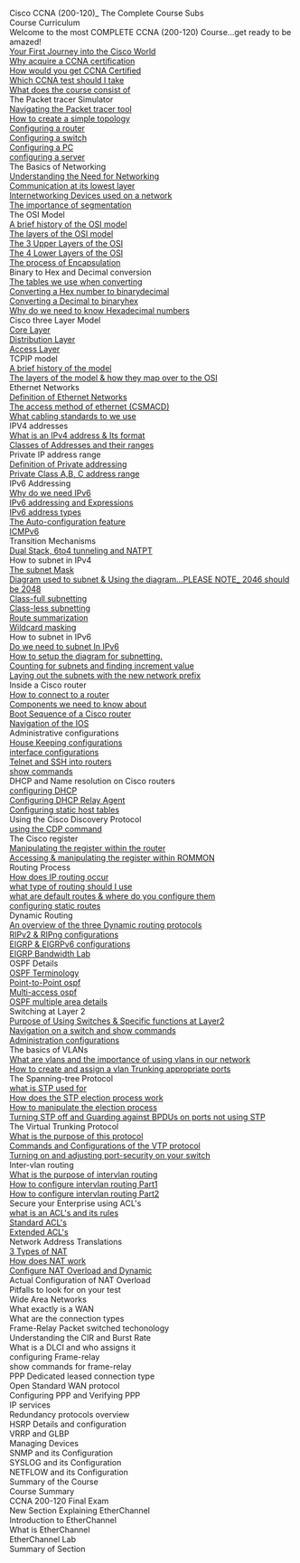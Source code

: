 Cisco CCNA (200-120)_ The Complete Course Subs   
Course Curriculum   
Welcome to the most COMPLETE CCNA (200-120) Course...get ready to be amazed!   
[Your First Journey into the Cisco World](c01_Your_First_Journey_into_the_Cisco_World.md)   
[Why acquire a CCNA certification](c02_Why_acquire_a_CCNA_certification.md)   
[How would you get CCNA Certified](c03_How_would_you_get_CCNA_Certified.md)   
[Which CCNA test should I take](c04_Which_CCNA_test_should_I_take.md)   
[What does the course consist of](c05_What_does_the_course_consist_of.md)   
The Packet tracer Simulator   
[Navigating the Packet tracer tool](c06_Navigating_the_Packet_tracer_tool.md)   
[How to create a simple topology](c07_How_to_create_a_simple_topology.md)   
[Configuring a router](c08_Configuring_a_router.md)   
[Configuring a switch](c09_Configuring_a_switch.md)   
[Configuring a PC](c10_Configuring_a_PC.md)   
[configuring a server](c11_configuring_a_server.md)   
The Basics of Networking   
[Understanding the Need for Networking](c12_Understanding_the_Need_for_Networking.md)   
[Communication at its lowest layer](c13_Communication_at_its_lowest_layer.md)   
[Internetworking Devices used on a network](c14_Internetworking_Devices_used_on_a_network.md)   
[The importance of segmentation](c15_The_importance_of_segmentation.md)   
The OSI Model   
[A brief history of the OSI model](c16_A_brief_history_of_the_OSI_model.md)   
[The layers of the OSI model](c17_The_layers_of_the_OSI_model.md)   
[The 3 Upper Layers of the OSI](c18_The_3_Upper_Layers_of_the_OSI.md)   
[The 4 Lower Layers of the OSI](c19_The_4_Lower_Layers_of_the_OSI.md)   
[The process of Encapsulation](c20_The_process_of_Encapsulation.md)   
Binary to Hex and Decimal conversion   
[The tables we use when converting](c21_The_tables_we_use_when_converting.md)   
[Converting a Hex number to binarydecimal](c22_Converting_a_Hex_number_to_binarydecimal.md)   
[Converting a Decimal to binaryhex](c23_Converting_a_Decimal_to_binaryhex.md)   
[Why do we need to know Hexadecimal numbers](c24_Why_do_we_need_to_know_Hexadecimal_numbers.md)   
Cisco three Layer Model   
[Core Layer](c25_Core_Layer.md)   
[Distribution Layer](c26_Distribution_Layer.md)   
[Access Layer](c27_Access_Layer.md)   
TCPIP model   
[A brief history of the model](c28_A_brief_history_of_the_model.md)   
[The layers of the model & how they map over to the OSI](c29_The_layers_of_the_model_&_how_they_map_over_to_the_OSI.md)   
Ethernet Networks   
[Definition of Ethernet Networks](c30_Definition_of_Ethernet_Networks.md)   
[The access method of ethernet (CSMACD)](c31_The_access_method_of_ethernet_(CSMACD).md)   
[What cabling standards to we use](c32_What_cabling_standards_to_we_use.md)   
IPV4 addresses   
[What is an IPv4 address & Its format](c33_What_is_an_IPv4_address_&_Its_format.md)   
[Classes of Addresses and their ranges](c34_Classes_of_Addresses_and_their_ranges.md)   
Private IP address range   
[Definition of Private addressing](c35_Definition_of_Private_addressing.md)   
[Private Class A,B, C address range](c36_Private_Class_A,B,_C_address_range.md)   
IPv6 Addressing   
[Why do we need IPv6](c37_Why_do_we_need_IPv6.md)   
[IPv6 addressing and Expressions](c38_IPv6_addressing_and_Expressions.md)   
[IPv6 address types](c39_IPv6_address_types.md)   
[The Auto-configuration feature](c40_The_Auto-configuration_feature.md)   
[ICMPv6](c41_ICMPv6.md)   
Transition Mechanisms   
[Dual Stack, 6to4 tunneling and NATPT](c42_Dual_Stack,_6to4_tunneling_and_NATPT.md)   
How to subnet in IPv4   
[The subnet Mask](c43_The_subnet_Mask.md)   
[Diagram used to subnet & Using the diagram...PLEASE NOTE_ 2046 should be 2048](c44_Diagram_used_to_subnet_&_Using_the_diagram...PLEASE_NOTE__2046_should_be_2048.md)   
[Class-full subnetting](c45_Class-full_subnetting.md)   
[Class-less subnetting](c46_Class-less_subnetting.md)   
[Route summarization](c47_Route_summarization.md)   
[Wildcard masking](c48_Wildcard_masking.md)   
How to subnet in IPv6   
[Do we need to subnet In IPv6](c49_Do_we_need_to_subnet_In_IPv6.md)   
[How to setup the diagram for subnetting.](c50_How_to_setup_the_diagram_for_subnetting..md)   
[Counting for subnets and finding increment value](c51_Counting_for_subnets_and_finding_increment_value.md)   
[Laying out the subnets with the new network prefix](c52_Laying_out_the_subnets_with_the_new_network_prefix.md)   
Inside a Cisco router   
[How to connect to a router](c53_How_to_connect_to_a_router.md)   
[Components we need to know about](c54_Components_we_need_to_know_about.md)   
[Boot Sequence of a Cisco router](c55_Boot_Sequence_of_a_Cisco_router.md)   
[Navigation of the IOS](c56_Navigation_of_the_IOS.md)   
Administrative configurations   
[House Keeping configurations](c57_House_Keeping_configurations.md)   
[interface configurations](c58_interface_configurations.md)   
[Telnet and SSH into routers](c59_Telnet_and_SSH_into_routers.md)   
[show commands](c60_show_commands.md)   
DHCP and Name resolution on Cisco routers   
[configuring DHCP](c61_configuring_DHCP.md)   
[Configuring DHCP Relay Agent](c62_Configuring_DHCP_Relay_Agent.md)   
[Configuring static host tables](c63_Configuring_static_host_tables.md)   
Using the Cisco Discovery Protocol   
[using the CDP command](c64_using_the_CDP_command.md)   
The Cisco register   
[Manipulating the register within the router](c65_Manipulating_the_register_within_the_router.md)   
[Accessing & manipulating the register within ROMMON](c66_Accessing_&_manipulating_the_register_within_ROMMON.md)   
Routing Process   
[How does IP routing occur](c67_How_does_IP_routing_occur.md)   
[what type of routing should I use](c68_what_type_of_routing_should_I_use.md)   
[what are default routes & where do you configure them](c69_what_are_default_routes_&_where_do_you_configure_them.md)   
[configuring static routes](c70_configuring_static_routes.md)   
Dynamic Routing   
[An overview of the three Dynamic routing protocols](c71_An_overview_of_the_three_Dynamic_routing_protocols.md)   
[RIPv2 & RIPng configurations](c72_RIPv2_&_RIPng_configurations.md)   
[EIGRP & EIGRPv6 configurations](c73_EIGRP_&_EIGRPv6_configurations.md)   
[EIGRP Bandwidth Lab](c74_EIGRP_Bandwidth_Lab.md)   
OSPF Details   
[OSPF Terminology](c75_OSPF_Terminology.md)   
[Point-to-Point ospf](c76_Point-to-Point_ospf.md)   
[Multi-access ospf](c77_Multi-access_ospf.md)   
[OSPF multiple area details](c78_OSPF_multiple_area_details.md)   
Switching at Layer 2   
[Purpose of Using Switches & Specific functions at Layer2](c79_Purpose_of_Using_Switches_&_Specific_functions_at_Layer2.md)   
[Navigation on a switch and show commands](c80_Navigation_on_a_switch_and_show_commands.md)   
[Administration configurations](c81_Administration_configurations.md)   
The basics of VLANs   
[What are vlans and the importance of using vlans in our network](c82_What_are_vlans_and_the_importance_of_using_vlans_in_our_network.md)   
[How to create and assign a vlan Trunking appropriate ports](c83_How_to_create_and_assign_a_vlan_Trunking_appropriate_ports.md)   
The Spanning-tree Protocol   
[what is STP used for](c84_what_is_STP_used_for.md)   
[How does the STP election process work](c85_How_does_the_STP_election_process_work.md)   
[How to manipulate the election process](c86_How_to_manipulate_the_election_process.md)   
[Turning STP off and Guarding against BPDUs on ports not using STP](c87_Turning_STP_off_and_Guarding_against_BPDUs_on_ports_not_using_STP.md)   
The Virtual Trunking Protocol   
[What is the purpose of this protocol](c88_What_is_the_purpose_of_this_protocol.md)   
[Commands and Configurations of the VTP protocol](c89_Commands_and_Configurations_of_the_VTP_protocol.md)   
[Turning on and adjusting port-security on your switch](c90_Turning_on_and_adjusting_port-security_on_your_switch.md)   
Inter-vlan routing   
[What is the purpose of intervlan routing](c91_What_is_the_purpose_of_intervlan_routing.md)   
[How to configure intervlan routing Part1](c92_How_to_configure_intervlan_routing_Part1.md)   
[How to configure intervlan routing Part2](c93_How_to_configure_intervlan_routing_Part2.md)   
Secure your Enterprise using ACL's   
[what is an ACL's and its rules](c94_what_is_an_ACL's_and_its_rules.md)   
[Standard ACL's](c95_Standard_ACL's.md)   
[Extended ACL's](c96_Extended_ACL's.md)   
Network Address Translations   
[3 Types of NAT](c97_3_Types_of_NAT.md)   
[How does NAT work](c98_How_does_NAT_work.md)   
[Configure NAT Overload and Dynamic](c99_Configure_NAT_Overload_and_Dynamic.md)   
Actual Configuration of NAT Overload   
Pitfalls to look for on your test   
Wide Area Networks   
What exactly is a WAN   
What are the connection types   
Frame-Relay Packet switched techonology   
Understanding the CIR and Burst Rate   
What is a DLCI and who assigns it   
configuring Frame-relay   
show commands for frame-relay   
PPP Dedicated leased connection type   
Open Standard WAN protocol   
Configuring PPP and Verifying PPP   
IP services   
Redundancy protocols overview   
HSRP Details and configuration   
VRRP and GLBP   
Managing Devices   
SNMP and its Configuration   
SYSLOG and its Configuration   
NETFLOW and its Configuration   
Summary of the Course   
Course Summary   
CCNA 200-120 Final Exam   
New Section Explaining EtherChannel   
Introduction to EtherChannel   
What is EtherChannel   
EtherChannel Lab   
Summary of Section   